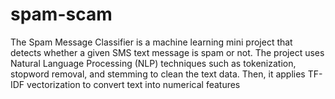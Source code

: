 # spam-scam
The Spam Message Classifier is a machine learning mini project that detects whether a given SMS text message is spam or not. The project uses Natural Language Processing (NLP) techniques such as tokenization, stopword removal, and stemming to clean the text data. Then, it applies TF-IDF vectorization to convert text into numerical features
